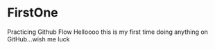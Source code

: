 # FirstOne
Practicing Github Flow
Helloooo this is my first time doing anything on GitHub...wish me luck
